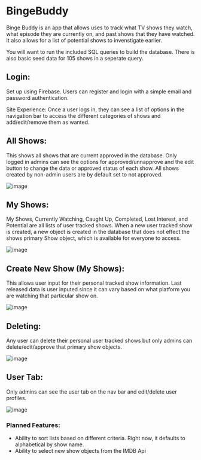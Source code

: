 # BingeBuddy

Binge Buddy is an app that allows uses to track what TV shows they watch, what episode they are currently on, and past shows that they have watched. 
It also allows for a list of potential shows to invenstigate earlier.

You will want to run the included SQL queries to build the database. There is also basic seed data for 105 shows in a seperate query. 

## Login: 
Set up using Firebase. Users can register and login with a simple email and password authentication.

Site Experience:
Once a user logs in, they can see a list of options in the navigation bar to access the different categories of shows and add/edit/remove them as wanted.

## All Shows: 
This shows all shows that are current approved in the database. Only logged in admins can see the options for approved/unnapprove and the edit button to change the data
or approved status of each show. All shows created by non-admin users are by default set to not approved. 

![image](https://user-images.githubusercontent.com/93555687/168109438-fbceb7aa-cfae-44bb-970a-77ab54e546ca.png)


## My Shows: 
My Shows, Currently Watching, Caught Up, Completed, Lost Interest, and Potential are all lists of user tracked shows. When a new user tracked show is created,
a new object is created in the database that does not effect the shows primary Show object, which is available for everyone to access.

![image](https://user-images.githubusercontent.com/93555687/168110058-51d67312-e29b-4ec5-8ac5-8208e52af95a.png)

## Create New Show (My Shows):
This allows user input for their personal tracked show information. Last released data is user inputed since it can vary based on what platform you are watching that
particular show on. 

![image](https://user-images.githubusercontent.com/93555687/168110495-3a37b9d7-867d-4440-83aa-50d918851fb1.png)

## Deleting: 

Any user can delete their personal user tracked shows but only admins can delete/edit/approve that primary show objects. 

![image](https://user-images.githubusercontent.com/93555687/168111098-6f24cbf5-f0d0-48bd-8474-f54275d9b4fb.png)


## User Tab:

Only admins can see the user tab on the nav bar and edit/delete user profiles.

![image](https://user-images.githubusercontent.com/93555687/168111252-db72169e-aceb-42f1-ba4a-9eef09db22cf.png)


### Planned Features: 
 - Ability to sort lists based on different criteria. Right now, it defaults to alphabetical by show name.
 - Ability to select new show objects from the IMDB Api
